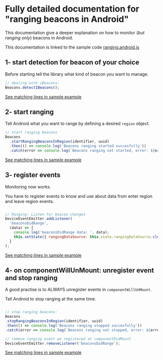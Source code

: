 # Fully detailed documentation for "ranging beacons in Android"

This documentation give a deeper explanation on how to monitor (*but ranging only*) beacons in Android.

This documentation is linked to the sample code [ranging.android.js](./ranging.android.js)

## 1- start detection for beacon of your choice

Before starting tell the library what kind of beacon you want to manage.

```javascript
// dealing with iBeacons:
Beacons.detectIBeacons();
```

[See matching lines in sample example]()

## 2- start ranging

Tell Android what you want to range by defining a desired `region` object.


```javascript
// start ranging beacons
Beacons
  .startRangingBeaconsInRegion(identifier, uuid)
  .then(() => console.log('Beacons ranging started succesfully'))
  .catch(error => console.log(`Beacons ranging not started, error: ${error}`));
```

[See matching lines in sample example]()

## 3- register events

Monitoring now works.

You have to register events to know and use about data from enter region and leave region events.

```javascript

// Ranging: Listen for beacon changes
DeviceEventEmitter.addListener(
  'beaconsDidRange',
  (data) => {
    console.log('beaconsDidRange data: ', data);
    this.setState({ rangingDataSource: this.state.rangingDataSource.cloneWithRows(data.beacons) });
  }
);
```

[See matching lines in sample example]()


## 4- on componentWillUnMount: unregister event and stop ranging

A good practise is to ALWAYS unregister events in `componentWillUnMount`.

Tell Android to stop ranging at the same time.

```javascript

// stop ranging beacons:
Beacons
.stopRangingBeaconsInRegion(identifier, uuid)
.then(() => console.log('Beacons ranging stopped succesfully'))
.catch(error => console.log(`Beacons ranging not stopped, error: ${error}`));

// remove ranging event we registered at componentDidMount
DeviceEventEmitter.removeListener('beaconsDidRange');
```

[See matching lines in sample example]()
